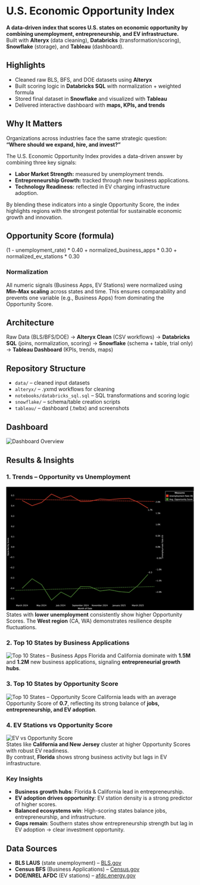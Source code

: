 
# U.S. Economic Opportunity Index

**A data-driven index that scores U.S. states on economic opportunity by combining unemployment, entrepreneurship, and EV infrastructure.**  
Built with **Alteryx** (data cleaning), **Databricks** (transformation/scoring), **Snowflake** (storage), and **Tableau** (dashboard).  

## Highlights
-  Cleaned raw BLS, BFS, and DOE datasets using **Alteryx**  
-  Built scoring logic in **Databricks SQL** with normalization + weighted formula  
-  Stored final dataset in **Snowflake** and visualized with **Tableau**  
-  Delivered interactive dashboard with **maps, KPIs, and trends**  

## Why It Matters
Organizations across industries face the same strategic question:  
**“Where should we expand, hire, and invest?”**

The U.S. Economic Opportunity Index provides a data-driven answer by combining three key signals:
- **Labor Market Strength:** measured by unemployment trends.  
- **Entrepreneurship Growth:** tracked through new business applications.  
- **Technology Readiness:** reflected in EV charging infrastructure adoption.  

By blending these indicators into a single Opportunity Score, the index highlights regions with the strongest potential for sustainable economic growth and innovation.



## Opportunity Score (formula)
(1 - unemployment_rate) * 0.40 + normalized_business_apps * 0.30 + normalized_ev_stations * 0.30
### Normalization
All numeric signals (Business Apps, EV Stations) were normalized using **Min–Max scaling** across states and time.  This ensures comparability and prevents one variable (e.g., Business Apps) from dominating the Opportunity Score.
## Architecture
Raw Data (BLS/BFS/DOE)  → **Alteryx Clean** (CSV workflows) → **Databricks SQL** (joins, normalization, scoring)  → **Snowflake** (schema + table, trial only)  → **Tableau Dashboard** (KPIs, trends, maps)  

## Repository Structure
- `data/` – cleaned input datasets  
- `alteryx/` – .yxmd workflows for cleaning  
- `notebooks/databricks_sql.sql` – SQL transformations and scoring logic  
- `snowflake/` – schema/table creation scripts  
- `tableau/` – dashboard (.twbx) and screenshots  

## Dashboard
![Dashboard Overview](tableau/screenshots/us_opportunity_index.jpg)

## Results & Insights
### 1. Trends – Opportunity vs Unemployment
![Trend – Opportunity vs Unemployment](tableau/screenshots/trend_opportunity_vs_unemployment.jpg) 
States with **lower unemployment** consistently show higher Opportunity Scores. The **West region** (CA, WA) demonstrates resilience despite fluctuations.
### 2. Top 10 States by Business Applications
![Top 10 States – Business Apps](tableau/screenshots/top10_states_business_apps.png) 
Florida and California dominate with **1.5M** and **1.2M** new business applications, signaling **entrepreneurial growth hubs**.
### 3. Top 10 States by Opportunity Score
![Top 10 States – Opportunity Score](tableau/screenshots/top10_states_opportunity_score.png) 
California leads with an average Opportunity Score of **0.7**, reflecting its strong balance of **jobs, entrepreneurship, and EV adoption**.
### 4. EV Stations vs Opportunity Score
![EV vs Opportunity Score](tableau/screenshots/ev_vs_opp_score.png)  
States like **California and New Jersey** cluster at higher Opportunity Scores with robust EV readiness.  
By contrast, **Florida** shows strong business activity but lags in EV infrastructure.

### Key Insights
-  **Business growth hubs**: Florida & California lead in entrepreneurship.  
-  **EV adoption drives opportunity**: EV station density is a strong predictor of higher scores.  
-  **Balanced ecosystems win**: High-scoring states balance jobs, entrepreneurship, and infrastructure.  
-  **Gaps remain**: Southern states show entrepreneurship strength but lag in EV adoption → clear investment opportunity.  

## Data Sources
- **BLS LAUS** (state unemployment) – [BLS.gov](https://www.bls.gov/lau/)  
- **Census BFS** (Business Applications) – [Census.gov](https://www.census.gov/econ/bfs/)  
- **DOE/NREL AFDC** (EV stations) – [afdc.energy.gov](https://afdc.energy.gov/data_download) 

